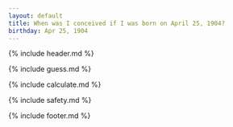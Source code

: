 ```yaml
---
layout: default
title: When was I conceived if I was born on April 25, 1904?
birthday: Apr 25, 1904
---
```


{% include header.md %}

{% include guess.md %}

{% include calculate.md %}

{% include safety.md %}

{% include footer.md %}



